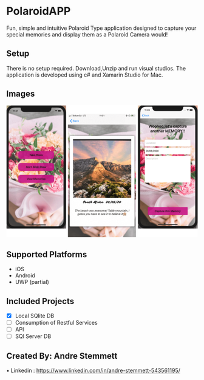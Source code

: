 # PolaroidAPP

Fun, simple and intuitive Polaroid Type application designed to capture your special memories and display them as a Polaroid Camera would!

## Setup

There is no setup required. Download,Unzip and run visual studios. The application is developed using c# and Xamarin Studio for Mac.

## Images

![](https://github.com/AndreDrDre/PolaroidAPP/blob/master/Project/TB.png)

## Supported Platforms
- iOS
- Android
- UWP (partial)

## Included Projects

- [x] Local SQlite DB
- [ ] Consumption of Restful Services 
- [ ] API
- [ ] SQl Server DB

## Created By: Andre Stemmett

•	Linkedin : https://www.linkedin.com/in/andre-stemmett-543561195/

